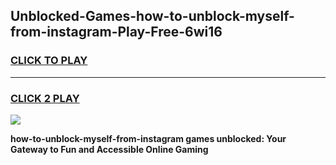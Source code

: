 
## Unblocked-Games-how-to-unblock-myself-from-instagram-Play-Free-6wi16
<h3>
<a href="https://premium76.site?title=how-to-unblock-myself-from-instagram&ref=21A">CLICK TO PLAY</a></h3>
<hr>

<h3>
<a href="https://premium76.site?title=how-to-unblock-myself-from-instagram&ref=21A">CLICK 2 PLAY</a>
  
</h3>

<a href="https://premium76.site?title=how-to-unblock-myself-from-instagram&ref=21A"><img src="https://clearcache.store/games.png"></a>


**how-to-unblock-myself-from-instagram games unblocked: Your Gateway to Fun and Accessible Online Gaming**
